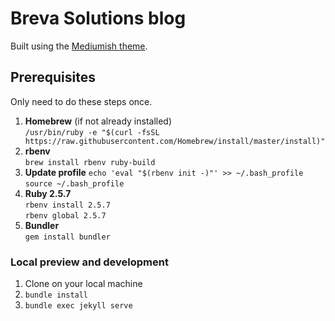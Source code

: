 # Breva Solutions blog

Built using the [Mediumish theme](https://github.com/wowthemesnet/mediumish-theme-jekyll). 

## Prerequisites

Only need to do these steps once.

1. **Homebrew** (if not already installed)  
`/usr/bin/ruby -e "$(curl -fsSL https://raw.githubusercontent.com/Homebrew/install/master/install)"`
1. **rbenv**  
`brew install rbenv ruby-build`
1. **Update profile**
`echo 'eval "$(rbenv init -)"' >> ~/.bash_profile`  
`source ~/.bash_profile`
1. **Ruby 2.5.7**  
`rbenv install 2.5.7`  
`rbenv global 2.5.7`
1. **Bundler**  
`gem install bundler`

### Local preview and development

1. Clone on your local machine
1. `bundle install`
1. `bundle exec jekyll serve`
